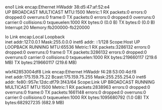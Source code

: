 eno1      Link encap:Ethernet  HWaddr 38:d5:47:af:52:e4  
          UP BROADCAST MULTICAST  MTU:1500  Metric:1
          RX packets:0 errors:0 dropped:0 overruns:0 frame:0
          TX packets:0 errors:0 dropped:0 overruns:0 carrier:0
          collisions:0 txqueuelen:1000 
          RX bytes:0 (0.0 B)  TX bytes:0 (0.0 B)
          Interrupt:20 Memory:fb200000-fb220000 

lo        Link encap:Local Loopback  
          inet addr:127.0.0.1  Mask:255.0.0.0
          inet6 addr: ::1/128 Scope:Host
          UP LOOPBACK RUNNING  MTU:65536  Metric:1
          RX packets:3286132 errors:0 dropped:0 overruns:0 frame:0
          TX packets:3286132 errors:0 dropped:0 overruns:0 carrier:0
          collisions:0 txqueuelen:1000 
          RX bytes:219660117 (219.6 MB)  TX bytes:219660117 (219.6 MB)

wlxf42853004df8 Link encap:Ethernet  HWaddr f4:28:53:00:4d:f8  
          inet addr:175.159.75.22  Bcast:175.159.75.255  Mask:255.255.254.0
          inet6 addr: fe80::957e:12dc:df79:3f43/64 Scope:Link
          UP BROADCAST RUNNING MULTICAST  MTU:1500  Metric:1
          RX packets:2838963 errors:0 dropped:0 overruns:0 frame:0
          TX packets:1661148 errors:0 dropped:0 overruns:0 carrier:0
          collisions:0 txqueuelen:1000 
          RX bytes:1095680792 (1.0 GB)  TX bytes:682927235 (682.9 MB)

